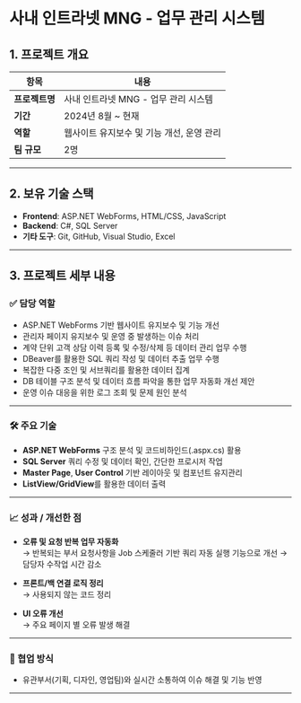 # 사내 인트라넷 MNG - 업무 관리 시스템

## 1. 프로젝트 개요

| 항목       | 내용                                                                 |
|------------|----------------------------------------------------------------------|
| **프로젝트명** | 사내 인트라넷 MNG - 업무 관리 시스템 |
| **기간**       | 2024년 8월 ~ 현재                                                  |
| **역할**       | 웹사이트 유지보수 및 기능 개선, 운영 관리                           |
| **팀 규모**    | 2명                           |

---

## 2. 보유 기술 스택

- **Frontend**: ASP.NET WebForms, HTML/CSS, JavaScript  
- **Backend**: C#, SQL Server  
- **기타 도구**: Git, GitHub, Visual Studio, Excel

---

## 3. 프로젝트 세부 내용

### ✅ 담당 역할
- ASP.NET WebForms 기반 웹사이트 유지보수 및 기능 개선
- 관리자 페이지 유지보수 및 운영 중 발생하는 이슈 처리
- 계약 단위 고객 상담 이력 등록 및 수정/삭제 등 데이터 관리 업무 수행
- DBeaver를 활용한 SQL 쿼리 작성 및 데이터 추출 업무 수행
- 복잡한 다중 조인 및 서브쿼리를 활용한 데이터 집계
- DB 테이블 구조 분석 및 데이터 흐름 파악을 통한 업무 자동화 개선 제안
- 운영 이슈 대응을 위한 로그 조회 및 문제 원인 분석

---

### 🛠️ 주요 기술
- **ASP.NET WebForms** 구조 분석 및 코드비하인드(.aspx.cs) 활용
- **SQL Server** 쿼리 수정 및 데이터 확인, 간단한 프로시저 작업
- **Master Page**, **User Control** 기반 레이아웃 및 컴포넌트 유지관리
- **ListView/GridView**를 활용한 데이터 출력

---

### 📈 성과 / 개선한 점
- **오류 및 요청 반복 업무 자동화**  
  → 반복되는 부서 요청사항을 Job 스케줄러 기반 쿼리 자동 실행 기능으로 개선 → 담당자 수작업 시간 감소

- **프론트/백 연결 로직 정리**  
  → 사용되지 않는 코드 정리

- **UI 오류 개선**  
  → 주요 페이지 별 오류 발생 해결

---

### 🤝 협업 방식
- 유관부서(기획, 디자인, 영업팀)와 실시간 소통하여 이슈 해결 및 기능 반영
---
